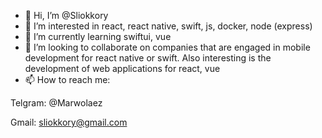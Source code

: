 - 👋 Hi, I’m @Sliokkory
- 👀 I’m interested in react, react native, swift, js, docker, node (express)
- 🌱 I’m currently learning swiftui, vue
- 💞️ I’m looking to collaborate on companies that are engaged in mobile development for react native or swift. Also interesting is the development of web applications for react, vue
- 📫 How to reach me:

Telgram: @Marwolaez

Gmail: sliokkory@gmail.com
